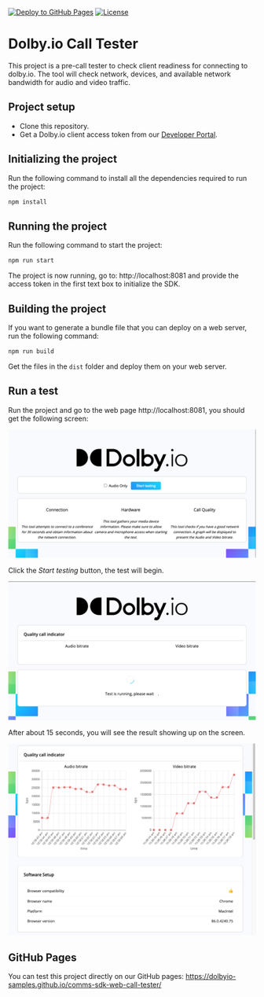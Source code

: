 [![Deploy to GitHub Pages](https://github.com/dolbyio-samples/comms-sdk-web-call-tester/actions/workflows/deploy-to-gh-pages.yml/badge.svg)](https://github.com/dolbyio-samples/comms-sdk-web-call-tester/actions/workflows/deploy-to-gh-pages.yml)
[![License](https://img.shields.io/github/license/dolbyio-samples/comms-sdk-web-call-tester)](LICENSE)

# Dolby.io Call Tester

This project is a pre-call tester to check client readiness for connecting to dolby<span>.io</span>. The tool will check network, devices, and available network bandwidth for audio and video traffic.

## Project setup

 - Clone this repository.
 - Get a Dolby<span>.io</span> client access token from our [Developer Portal](https://dolby.io/dashboard/).

## Initializing the project

Run the following command to install all the dependencies required to run the project:

```bash
npm install
```

## Running the project

Run the following command to start the project:

```bash
npm run start
```

The project is now running, go to: http://localhost:8081 and provide the access token in the first text box to initialize the SDK.

## Building the project

If you want to generate a bundle file that you can deploy on a web server, run the following command:

```bash
npm run build
```

Get the files in the `dist` folder and deploy them on your web server.

## Run a test

Run the project and go to the web page http://localhost:8081, you should get the following screen:

<p align="center">
<img src="images/welcome.png" alt="Dolby.io logo" title="Dolby.io logo" width="640"/>
</p>

Click the _Start testing_ button, the test will begin.

<p align="center">
<img src="images/test-running.png" alt="Dolby.io logo" title="Dolby.io logo" width="640"/>
</p>

After about 15 seconds, you will see the result showing up on the screen.

<p align="center">
<img src="images/test-result.png" alt="Dolby.io logo" title="Dolby.io logo" width="640"/>
</p>

## GitHub Pages

You can test this project directly on our GitHub pages: https://dolbyio-samples.github.io/comms-sdk-web-call-tester/
